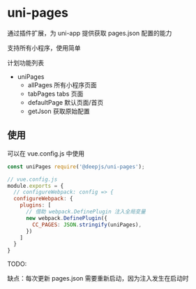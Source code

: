 # uni-pages

通过插件扩展，为 uni-app 提供获取 pages.json 配置的能力

支持所有小程序，使用简单

计划功能列表

- uniPages
  - allPages    所有小程序页面
  - tabPages    tabs 页面
  - defaultPage 默认页面/首页
  - getJson     获取原始配置

## 使用

可以在 vue.config.js 中使用

```js
const uniPages require('@deepjs/uni-pages');

// vue.config.js
module.exports = {
  // configureWebpack: config => {
  configureWebpack: {
    plugins: [
      // 借助 webpack.DefinePlugin 注入全局变量
      new webpack.DefinePlugin({
        CC_PAGES: JSON.stringify(uniPages),
      })
    ]
  }
}
```

TODO:

缺点：每次更新 pages.json 需要重新启动，因为注入发生在启动时
